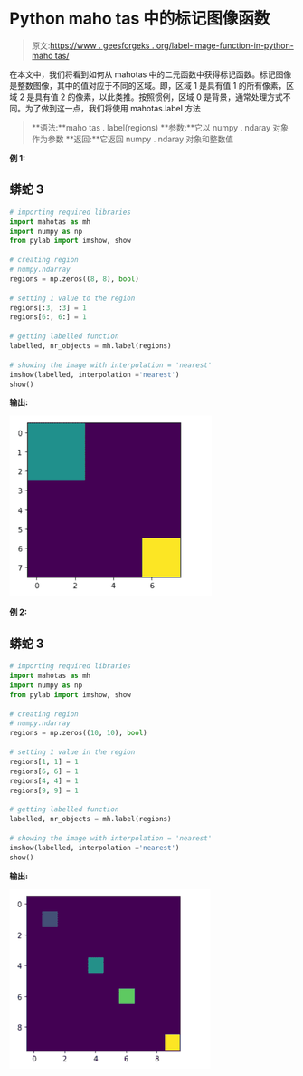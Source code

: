 # Python maho tas 中的标记图像函数

> 原文:[https://www . geesforgeks . org/label-image-function-in-python-maho tas/](https://www.geeksforgeeks.org/labeled-image-function-in-python-mahotas/)

在本文中，我们将看到如何从 mahotas 中的二元函数中获得标记函数。标记图像是整数图像，其中的值对应于不同的区域。即，区域 1 是具有值 1 的所有像素，区域 2 是具有值 2 的像素，以此类推。按照惯例，区域 0 是背景，通常处理方式不同。为了做到这一点，我们将使用 mahotas.label 方法

> **语法:**maho tas . label(regions)
> **参数:**它以 numpy . ndaray 对象作为参数
> **返回:**它返回 numpy . ndaray 对象和整数值

**例 1:**

## 蟒蛇 3

```py
# importing required libraries
import mahotas as mh
import numpy as np
from pylab import imshow, show

# creating region
# numpy.ndarray
regions = np.zeros((8, 8), bool)

# setting 1 value to the region
regions[:3, :3] = 1
regions[6:, 6:] = 1

# getting labelled function
labelled, nr_objects = mh.label(regions)

# showing the image with interpolation = 'nearest'
imshow(labelled, interpolation ='nearest')
show()
```

**输出:**

![](img/26ff25b3a8086b6c0ada8fd91567f31a.png)

**例 2:**

## 蟒蛇 3

```py
# importing required libraries
import mahotas as mh
import numpy as np
from pylab import imshow, show

# creating region
# numpy.ndarray
regions = np.zeros((10, 10), bool)

# setting 1 value in the region
regions[1, 1] = 1
regions[6, 6] = 1
regions[4, 4] = 1
regions[9, 9] = 1

# getting labelled function
labelled, nr_objects = mh.label(regions)

# showing the image with interpolation = 'nearest'
imshow(labelled, interpolation ='nearest')
show()
```

**输出:**

![](img/e77ab204fea85d238271943607b67a6c.png)